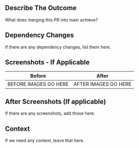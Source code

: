 ## Describe The Outcome

What does merging this PR into main achieve?

## Dependency Changes

If there are any dependency changes, list them here.

## Screenshots - If Applicable

|        Before         |        After         |
| :-------------------: | :------------------: |
| BEFORE IMAGES GO HERE | AFTER IMAGES GO HERE |

## After Screenshots (If applicable)

If there are any screenshots, add those here.

## Context

If we need any context, leave that here.

